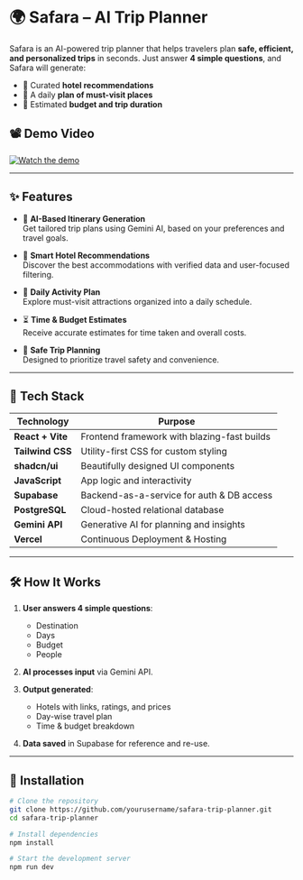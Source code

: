 # 🌍 Safara – AI Trip Planner

Safara is an AI-powered trip planner that helps travelers plan **safe, efficient, and personalized trips** in seconds. Just answer **4 simple questions**, and Safara will generate:

- 🏨 Curated **hotel recommendations**
- 📍 A daily **plan of must-visit places**
- 💸 Estimated **budget and trip duration**

## 📽 Demo Video

[![Watch the demo](https://img.youtube.com/vi/pfAkTJF4EmY/maxresdefault.jpg)](https://youtu.be/pfAkTJF4EmY)


---

## ✨ Features

- 🧠 **AI-Based Itinerary Generation**  
  Get tailored trip plans using Gemini AI, based on your preferences and travel goals.

- 🏨 **Smart Hotel Recommendations**  
  Discover the best accommodations with verified data and user-focused filtering.

- 📅 **Daily Activity Plan**  
  Explore must-visit attractions organized into a daily schedule.

- ⏳ **Time & Budget Estimates**  
  Receive accurate estimates for time taken and overall costs.

- 🔐 **Safe Trip Planning**  
  Designed to prioritize travel safety and convenience.

---

## 🚀 Tech Stack

| Technology       | Purpose                                     |
|------------------|---------------------------------------------|
| **React + Vite** | Frontend framework with blazing-fast builds |
| **Tailwind CSS** | Utility-first CSS for custom styling        |
| **shadcn/ui**    | Beautifully designed UI components          |
| **JavaScript**   | App logic and interactivity                 |
| **Supabase**     | Backend-as-a-service for auth & DB access   |
| **PostgreSQL**   | Cloud-hosted relational database            |
| **Gemini API**   | Generative AI for planning and insights     |
| **Vercel**       | Continuous Deployment & Hosting             |

---

## 🛠️ How It Works

1. **User answers 4 simple questions**:
   - Destination
   - Days
   - Budget
   - People 

2. **AI processes input** via Gemini API.

3. **Output generated**:
   - Hotels with links, ratings, and prices
   - Day-wise travel plan
   - Time & budget breakdown

4. **Data saved** in Supabase for reference and re-use.

---

## 🔧 Installation

```bash
# Clone the repository
git clone https://github.com/yourusername/safara-trip-planner.git
cd safara-trip-planner

# Install dependencies
npm install

# Start the development server
npm run dev


